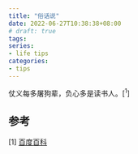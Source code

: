 ```yaml
---
title: "俗话说"
date: 2022-06-27T10:38:38+08:00
# draft: true
tags:
series:
- life tips
categories:
- tips
---
```


仗义每多屠狗辈，负心多是读书人。[<sup>1</sup>]

## 参考

[1] [百度百科](https://baike.baidu.com/item/%E4%BB%97%E4%B9%89%E6%AF%8F%E5%A4%9A%E5%B1%A0%E7%8B%97%E8%BE%88%EF%BC%8C%E8%B4%9F%E5%BF%83%E5%A4%9A%E6%98%AF%E8%AF%BB%E4%B9%A6%E4%BA%BA/8678667)
